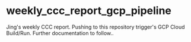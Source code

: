 # weekly_ccc_report_gcp_pipeline
Jing's weekly CCC report. Pushing to this repository trigger's GCP Cloud Build/Run. Further documentation to follow..
